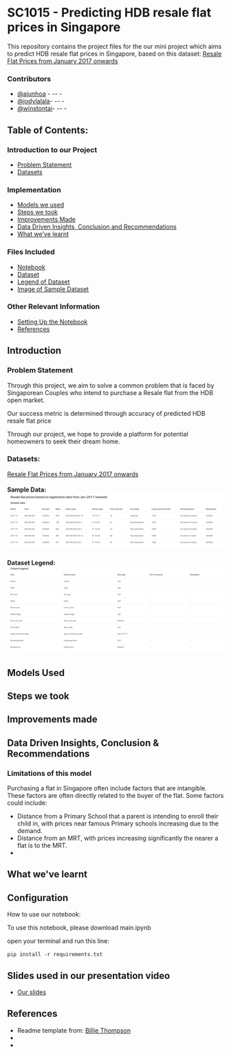 # SC1015 - Predicting HDB resale flat prices in Singapore
This repository contains the project files for the our mini project which aims to predict HDB resale flat prices in Singapore, based on this dataset:
[Resale Flat Prices from January 2017 onwards](https://beta.data.gov.sg/collections/189/datasets/d_8b84c4ee58e3cfc0ece0d773c8ca6abc/view)<br>

### Contributors
  - [@ajunhoa](https://github.com/ajunhoa) - *--* -
  - [@jodylalala](https://github.com/jodylalala)- *--* -
  - [@winstontai](https://github.com/winstontai)- *--* -


## Table of Contents:
### Introduction to our Project
- [Problem Statement](#prob)
- [Datasets](#datasets)
### Implementation
- [Models we used](#models)
- [Steps we took](#steps)
- [Improvements Made](#Improvements)
- [Data Driven Insights, Conclusion and Recommendations](#conclude)
- [What we've learnt](#learnt)
### Files Included
- [Notebook](/main.ipynb)
- [Dataset](/data/ResaleflatpricesbasedonregistrationdatefromJan2017onwards.csv)
- [Legend of Dataset](/images/legend.png)
- [Image of Sample Dataset](/images/sample_data.png)
### Other Relevant Information
- [Setting Up the Notebook](#config)
- [References](#ref)



## Introduction
<a name="prob"></a>

### Problem Statement
Through this project, we aim to solve a common problem that is faced by Singaporean Couples who intend to purchase a Resale flat from the HDB open market. 



Our success metric is determined through accuracy of predicted HDB resale flat price

Through our project, we hope to provide a platform for potential homeowners to seek their dream home. 

<a name="datasets"></a>

### Datasets: 
[Resale Flat Prices from January 2017 onwards](https://beta.data.gov.sg/collections/189/datasets/d_8b84c4ee58e3cfc0ece0d773c8ca6abc/view)<br>
#### Sample Data: <br>![sample_data](/images/sample_data.png)<br>
#### Dataset Legend: <br>![dataset](/images/legend.png)



<a name="models"></a>

## Models Used



<a name="steps"></a>

## Steps we took


<a name="Improvements"></a>

## Improvements made


<a name="conclude"></a>

## Data Driven Insights, Conclusion & Recommendations


### Limitations of this model
Purchasing a flat in Singapore often include factors that are intangible. These factors are often directly related to the buyer of the flat. 
Some factors could include:
- Distance from a Primary School that a parent is intending to enroll their child in, with prices near famous Primary schools increasing due to the demand. 
- Distance from an MRT, with prices increasing significantly the nearer a flat is to the MRT. 
- 


<a name="learnt"></a>


## What we've learnt




<a name="config"></a>

## Configuration

How to use our notebook:

To use this notebook, please download main.ipynb

open your terminal and run this line:

    pip install -r requirements.txt




<a name="slidesused"></a>

## Slides used in our presentation video

- [Our slides ](https://www.canva.com/design/DAGA-lWt5DI/YJIK_vCaoKLj0cnpRK-LaA/view?utm_content=DAGA-lWt5DI&utm_campaign=designshare&utm_medium=link&utm_source=editor) 




<a name="ref"></a>

## References

  - Readme template from: [Billie Thompson](a-good-readme-template) 
  - 
  - 
